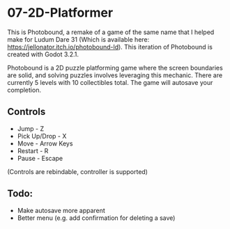 # 07-2D-Platformer

This is Photobound, a remake of a game of the same name that I helped make for Ludum Dare 31 (Which is available here: https://jellonator.itch.io/photobound-ld). This iteration of Photobound is created with Godot 3.2.1.

Photobound is a 2D puzzle platforming game where the screen boundaries are solid, and solving puzzles involves leveraging this mechanic. There are currently 5 levels with 10 collectibles total. The game will autosave your completion.

## Controls

 * Jump - Z
 * Pick Up/Drop - X
 * Move - Arrow Keys
 * Restart - R
 * Pause - Escape
 
 (Controls are rebindable, controller is supported)
 
## Todo:
 * Make autosave more apparent
 * Better menu (e.g. add confirmation for deleting a save)
